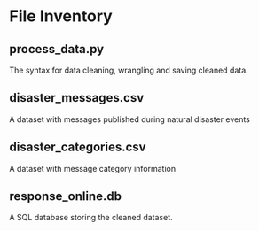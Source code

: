 # File Inventory 
## process_data.py
The syntax for data cleaning, wrangling and saving cleaned data.
## disaster_messages.csv
A dataset with messages published during natural disaster events
## disaster_categories.csv
A dataset with message category information 
## response_online.db
A SQL database storing the cleaned dataset.
